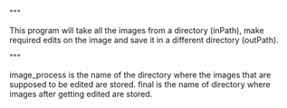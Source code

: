 """

This program will take all the images from a directory (inPath),
make required edits on the image and save it in a different directory (outPath).

"""

image_process is the name of the directory where the images that are supposed to be edited are stored.
final is the name of directory where images after getting edited are stored.
